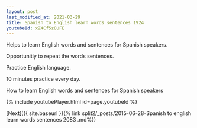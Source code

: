```yaml
---
layout: post
last_modified_at: 2021-03-29
title: Spanish to English learn words sentences 1924 
youtubeId: xZ4Cf5z8UFE
---
```

 
 
Helps to learn English words and sentences for Spanish speakers.

Opportunitiy to repeat the words sentences. 

Practice English language. 
 
10 minutes practice every day. 
 
How to learn English words and sentences for Spanish speakers 
 
{% include youtubePlayer.html id=page.youtubeId %}
 
 
[Next]({{ site.baseurl }}{% link  split2/_posts/2015-06-28-Spanish to english learn words sentences 2083 .md%})
 
